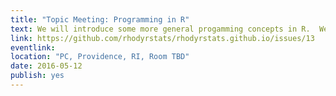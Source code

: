 ```yaml
---
title: "Topic Meeting: Programming in R"
text: We will introduce some more general progamming concepts in R.  We'll talk about functions and the basic control structures (e.g., loops, conditionals, etc.).
link: https://github.com/rhodyrstats/rhodyrstats.github.io/issues/13
eventlink: 
location: "PC, Providence, RI, Room TBD"
date: 2016-05-12 
publish: yes
---
```

